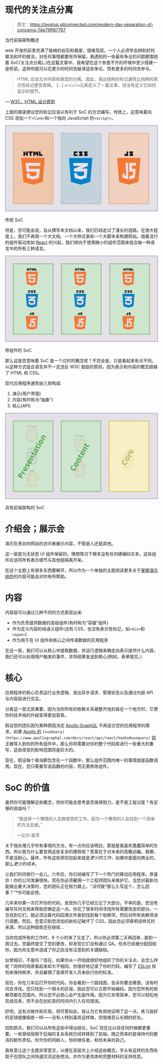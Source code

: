 # 现代的关注点分离

> 原文：<https://levelup.gitconnected.com/modern-day-separation-of-concerns-74e79ff87767>

当代前端架构概述

web 开发的前景充满了陡峭的岩石和悬崖，很难驾驭。一个人必须学会辨别好的做法和坏的做法，对任何事情都要有所保留。我遇到的一些最有争议的问题都围绕着 SoC(关注点分离)。)在这篇文章中，我希望在这个参差不齐的环境中至少搭建一座桥梁，这样你就可以花更少的时间去破译这些争论，而有更多的时间去参与。

> HTML 应该允许内容和表现的分离。因此，表达结构的标记通常比纯粹的表示性标记更受青睐。
> […]
> `article`元素定义了一篇文章，但没有定义它如何显示的细节。

— [W3C，HTML 设计原则](https://www.w3.org/TR/html-design-principles/#separation-of-concerns)

上面的摘录建议您的标记应该以有利于 SoC 的方式编写。传统上，这意味着向 CSS 添加一个`<link>`和一个指向 JavaScript 的`<script>`。

![](img/9e1b7dcc90a65d9cb11da416ab10f7ee.png)

传统 SoC

但是，您可能会说，自从撰写本文档以来，我们已经走过了漫长的道路。在很大程度上，我们不再用一个大文档、一个大样式表和一个大脚本来构建网站。随着流行的组件驱动库如 [React](https://reactjs.org/) 的兴起，我们倾向于使用微小的组件范围来组合每一种语言中的所有三种语言。

![](img/26f1f54f2aa1c8f23a6b5148c8c32e7d.png)

带组件的 SoC

那么这是否意味着 SoC 是一个过时的概念呢？不完全是，只是看起来有点不同。以这种方式组合语言并不一定违反 W3C 鼓励的原则，因为表示和内容的概念超越了 HTML 和 CSS。

现代应用程序通常由三层构成:

1.  演示(用户界面)
2.  内容(有时称为“抽象”)
3.  核心(API)

![](img/11d70937bb38cc6fe90711eb273b0053.png)

具有前端架构的 SoC

# 介绍会；展示会

演示负责向你网站的访问者展示内容，不管是人还是其他。

这一层是为无状态 UI 组件保留的，理想情况下根本没有任何硬编码文本。这些组件应该将所有表示细节与其他层隔离开来。

在这个主题上有很多东西要解开，所以作为一个单独的主题阅读更多关于[掌握演示组件](https://medium.com/@jon.dewitt/mastering-presentation-components-614e847efbce)的内容可能会对你有所帮助。

# 内容

内容层可以通过几种不同的方式表现出来:

*   作为负责提供数据的高级组件(有时称为“容器”组件)
*   作为定义内容的纯语义组件(没有 CSS，也没有表示性标记，如`<div>`和`<span>`)
*   作为用于在 UI 组件和核心之间传递数据的实用程序

在这一层，我们可以从核心中提取数据，并运行逻辑来确定向表示提供什么内容。我们还可以处理用户触发的事件，并将结果发送到核心(例如，表单提交。)

# 核心

应用程序的核心负责运行业务逻辑、发出异步请求、管理状态以及通过内部 API 与内容层进行交互。

分离这一层尤其重要，因为当你所有的依赖关系被整齐地封装在一个地方时，它使你的技术栈的升级变得更加容易。

假设您的团队因为某种原因决定 [Apollo GraphQL](https://www.apollographql.com/) 不再适合您的应用程序的需求。如果 [Apollo 的](https://www.apollographql.com/docs/react/api/react/hooks#usequery) `[useQuery](https://www.apollographql.com/docs/react/api/react/hooks#usequery)` [钩子](https://www.apollographql.com/docs/react/api/react/hooks#usequery)被导入到你的所有组件中，那么你将需要对你的整个代码库进行一些重大的重写，这些改变的影响范围将是巨大的。

现在，假设每个查询都包含在一个函数中，那么组件范围内唯一的事情就是函数调用。现在，您只需重写该函数的内容，而无需修改组件。

# SoC 的价值

虽然你可能理解这些概念，但你可能会思考是否值得努力。是不是工程过度？有足够的收益吗？

> “我选择一个懒惰的人去做艰苦的工作。因为一个懒惰的人会找到一个简单的方法去做。”
> 
> —比尔·盖茨

关于我处理几乎所有事情的方法，有一点你应该明白，那就是我喜欢愚蠢简单的东西。所以我为什么要宣扬这些复杂的建筑呢？答案在于对未来的高瞻远瞩。我懒，不是没耐心。最终，所有这些原则加起来就是*更少的工作*，如果你是面向商业的，那么*更少的成本*。

让我们时间旅行一会儿。六年后，你已经编写了下一个热门的移动应用程序。恭喜你！你的公司发展很快，现在你必须雇佣一个工程师团队来维护它。当您对最新功能做出重大决策时，您的团队正在努力跟上。*“没花*我*那么久写这个，怎么回事？”*你可能会想。

几年来你第一次打开你的代码，发现你几乎已经忘记了大部分。不幸的是，您没有编写任何文档来帮助您确定这一点。你花了很多时间寻找所有需要改变的部分。一旦找到它们，就必须沿着代码回溯文件直到找到每个依赖项，然后对所有依赖项进行调整。然后，您意识到您添加的新标记破坏了 CSS，因此您必须查明该样式的来源。所以这种趋势还在继续…

当你完成所有的工作时，8 个小时来了又走了，所以你必须第二天再回来…直到一周过去。您最终提交了您的更改，却发现它们没有通过 QA。任务已经被分配回给你，因为你无意中造成了你之前没有注意到的关键缺陷。

似曾相识，不是吗？现在，如果你从一开始就很好地组织了你的关注点，会怎么样呢？同样的场景看起来却大不相同。你很好地记录了你的代码，编写了 [ESLint](https://eslint.org/) 规则来保持秩序，并且雇佣了首席开发人员来执行你的标准。

现在，你在几年后打开你的代码，你会看到一个路线图，告诉你要去哪里。没有时间去寻找。您只找到一个相关的区域，因此您可以立即开始编码。因为您所有的依赖项都在范围内，所以您不必担心会产生副作用。因为它非常简单，您可以轻松地完成任务，而不会在创纪录的时间内引入任何错误。

好吧，这有点做作和乐观，但尽管如此，我认为它有效地证明了这一点。练习良好的足球就像锻炼一样——没有人特别喜欢这样做，但很难否认长期的好处。

回到原点，我们可以从所有这些中得出结论，SoC 现在比以往任何时候都更重要。一些曾经局限于后端的复杂系统已经转移到了前端，随之而来的是保持代码整洁的额外责任。你欠你的同龄人，你的继任者，和你未来的自己。

我有意让这个主题非常宽泛，以便在高层次上介绍这些概念。手头有这样的东西有助于在团队之间快速交流这些想法，并作为更具体和完整材料的支持信息。